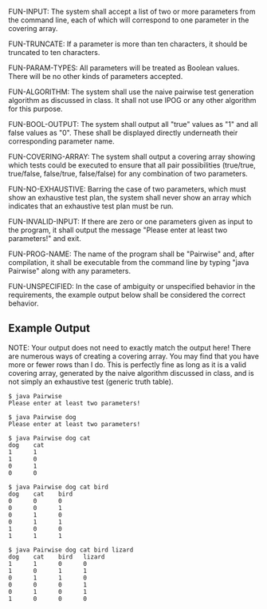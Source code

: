 FUN-INPUT: The system shall accept a list of two or more parameters from the command line, each of which will correspond to one parameter in the covering array.

FUN-TRUNCATE: If a parameter is more than ten characters, it should be truncated to ten characters.

FUN-PARAM-TYPES: All parameters will be treated as Boolean values.  There will be no other kinds of parameters accepted.

FUN-ALGORITHM: The system shall use the naive pairwise test generation algorithm as discussed in class.  It shall not use IPOG or any other algorithm for this purpose.

FUN-BOOL-OUTPUT: The system shall output all "true" values as "1" and all false values as "0".  These shall be displayed directly underneath their corresponding parameter name.

FUN-COVERING-ARRAY: The system shall output a covering array showing which tests could be executed to ensure that all pair possibilities (true/true, true/false, false/true, false/false) for any combination of two parameters.

FUN-NO-EXHAUSTIVE: Barring the case of two parameters, which must show an exhaustive test plan, the system shall never show an array which indicates that an exhaustive test plan must be run.

FUN-INVALID-INPUT: If there are zero or one parameters given as input to the program, it shall output the message "Please enter at least two parameters!" and exit.

FUN-PROG-NAME: The name of the program shall be "Pairwise" and, after compilation, it shall be executable from the command line by typing "java Pairwise" along with any parameters.

FUN-UNSPECIFIED: In the case of ambiguity or unspecified behavior in the requirements, the example output below shall be considered the correct behavior.

## Example Output

NOTE: Your output does not need to exactly match the output here!  There are numerous ways of creating a covering array.  You may find that you have more or fewer rows than I do.  This is perfectly fine as long as it is a valid covering array, generated by the naive algorithm discussed in class, and is not simply an exhaustive test (generic truth table).

```
$ java Pairwise
Please enter at least two parameters!

$ java Pairwise dog
Please enter at least two parameters!

$ java Pairwise dog cat
dog    cat
1      1
1      0
0      1
0      0

$ java Pairwise dog cat bird
dog    cat    bird
0      0      0
0      0      1
0      1      0
0      1      1
1      0      0
1      1      1

$ java Pairwise dog cat bird lizard
dog    cat    bird   lizard
1      1      0      0
1      0      1      1
0      1      1      0
0      0      0      1 
0      1      0      1
1      0      0      0

```